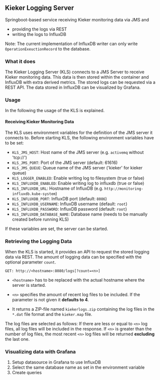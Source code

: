 ## Kieker Logging Server
Springboot-based service receiving Kieker monitoring data via JMS and 
* providing the logs via REST
* writing the logs to InfluxDB

Note: The current implementation of InfluxDB writer can only write `OperationExeuctionRecord` to the database.

### What it does

The Kieker Logging Server (KLS) connects to a JMS Server to receive Kieker monitoring data.
This data is then stored within the container and InfluxDB with extra derived metrics.
The stored logs can be requested via a REST API.
The data stored in InfluxDB can be visualized by Grafana.

### Usage

In the following the usage of the KLS is explained.

#### Receiving Kieker Monitoring Data
The KLS uses environment variables for the definition of the JMS server it connects to.
Before starting KLS, the following environment variables have to be set:
* `KLS_JMS_HOST`: Host name of the JMS server (e.g. `activemq` without 'tcp://')
* `KLS_JMS_PORT`: Port of the JMS server (default: 61616)
* `KLS_JMS_QUEUE`: Queue name of the JMS server ('kieker' for kieker queue)
* `KLS_LOGGER_ENABLED`: Enable writing log to filesystem (true or false)
* `KLS_INFLUXDB_ENABLED`: Enable writing log to influxdb (true or false)
* `KLS_INFLUXDB_URL`: Hostname of InfluxDB (e.g. `http://monitoring-influxdb.kube-system`)
* `KLS_INFLUXDB_PORT`: InfluxDB port (default: `8086`)
* `KLS_INFLUXDB_USERNAME`: InfluxDB username (default: `root`)
* `KLS_INFLUXDB_PASSWORD`: InfluxDB password (default: `root`)
* `KLS_INFLUXDB_DATABASE_NAME`: Database name (needs to be manually created before running KLS)


If these variables are set, the server can be started.

### Retrieving the Logging Data
When the KLS is started, it provides an API to request the stored logging data via REST.
The amount of logging data can be specified with the optional parameter `count`.

`GET: http://<hostname>:8080/logs[?count=<n>]`
* `<hostname>` has to be replaced with the actual hostname where the server is started.
* `<n>` specifies the amount of recent log files to be included. If the parameter is not given it **defaults to 4**.

* It returns a ZIP-file named `kiekerlogs.zip` containing the log files in the `*.dat` file format and the `kieker.map` file.

The log files are selected as follows:
If there are less or equal to `<n>` log files, all log files will be included in the response. If `<n>` is greater than the number of log files, the most recent `<n>` log files will be returned **excluding** the last one.

### Visualizing data with Grafana
1. Setup datasource in Grafana to use InfluxDB
1. Select the same database name as set in the environment variable
1. Create queries
